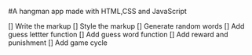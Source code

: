 #A hangman app made with HTML,CSS and JavaScript


[] Write the markup
[] Style the markup
[] Generate random words
[] Add guess lettter function
[] Add guess word function
[] Add reward and punishment
[] Add game cycle 